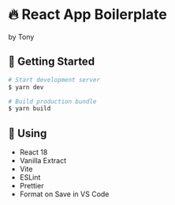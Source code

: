 # 🔥 React App Boilerplate

by Tony

## 🚀 Getting Started

```bash
# Start development server
$ yarn dev

# Build production bundle
$ yarn build
```

## 🔨 Using

- React 18
- Vanilla Extract
- Vite
- ESLint
- Prettier
- Format on Save in VS Code
